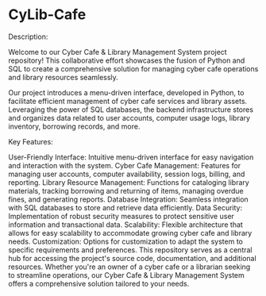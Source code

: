 # CyLib-Cafe
Description:

Welcome to our Cyber Cafe & Library Management System project repository! This collaborative effort showcases the fusion of Python and SQL to create a comprehensive solution for managing cyber cafe operations and library resources seamlessly.

Our project introduces a menu-driven interface, developed in Python, to facilitate efficient management of cyber cafe services and library assets. Leveraging the power of SQL databases, the backend infrastructure stores and organizes data related to user accounts, computer usage logs, library inventory, borrowing records, and more.

Key Features:

User-Friendly Interface: Intuitive menu-driven interface for easy navigation and interaction with the system.
Cyber Cafe Management: Features for managing user accounts, computer availability, session logs, billing, and reporting.
Library Resource Management: Functions for cataloging library materials, tracking borrowing and returning of items, managing overdue fines, and generating reports.
Database Integration: Seamless integration with SQL databases to store and retrieve data efficiently.
Data Security: Implementation of robust security measures to protect sensitive user information and transactional data.
Scalability: Flexible architecture that allows for easy scalability to accommodate growing cyber cafe and library needs.
Customization: Options for customization to adapt the system to specific requirements and preferences.
This repository serves as a central hub for accessing the project's source code, documentation, and additional resources. Whether you're an owner of a cyber cafe or a librarian seeking to streamline operations, our Cyber Cafe & Library Management System offers a comprehensive solution tailored to your needs.
